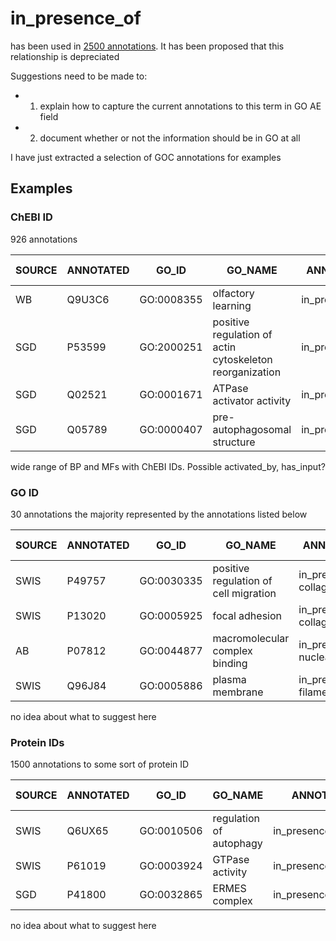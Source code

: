 # in_presence_of 

has been used in [2500 annotations](https://docs.google.com/spreadsheets/d/1G4ISzlNbNMm4NxW2LSzKngogzdSJmo4yOZEkvEtfH1k/edit?usp=sharing). 
It has been proposed that this relationship is depreciated

Suggestions need to be made to:
* 1. explain how to capture the current annotations to this term in GO AE field
* 2. document whether or not the information should be in GO at all

I have just extracted a selection of GOC annotations for examples 

## Examples							
	
### ChEBI ID	

926 annotations	

SOURCE | ANNOTATED| GO_ID | GO_NAME | ANNOTATION EXTENSIONS | EVIDENCE | PUB TYPE | PUB ACC |
------|----------|-------|---------|-----------------------|----------|----------|---------|		
WB | Q9U3C6 | GO:0008355 | olfactory learning | in_presence_of(CHEBI:28398) | IGI | PMID | 23993094
SGD | P53599 | GO:2000251 | positive regulation of actin cytoskeleton reorganization | in_presence_of(CHEBI:26710) | IGI | PMID | 12857882
SGD | Q02521 | GO:0001671 | ATPase activator activity | in_presence_of(CHEBI:8758) | IDA | PMID | 25561498
SGD | Q05789 | GO:0000407 | pre-autophagosomal structure | in_presence_of(CHEBI:9168) | IDA | PMID | 24165940

wide range of BP and MFs with ChEBI IDs. Possible activated_by, has_input?  							

### GO ID

30 annotations the majority represented by the annotations listed below	

SOURCE | ANNOTATED| GO_ID | GO_NAME | ANNOTATION EXTENSIONS | EVIDENCE | PUB TYPE | PUB ACC |
------|----------|-------|---------|-----------------------|----------|----------|---------|					
SWIS | P49757 | GO:0030335 | positive regulation of cell migration | in_presence_of(GO:0005587) collagen type IV trimer  | IGI | PMID | 19581412
SWIS | P13020 | GO:0005925 | focal adhesion | in_presence_of(GO:0005584 collagen type I trimer  | IDA | PMID | 23325791
AB | P07812 | GO:0044877 | macromolecular complex binding | in_presence_of(GO:0000790) nuclear chromatin  | IDA | PMID | 2021645
SWIS | Q96J84 | GO:0005886 | plasma membrane | in_presence_of(GO:0031941)  filamentous actin  | IDA | PMID | 21402783
no idea about what to suggest here

### Protein IDs	

1500 annotations to some sort of protein ID

SOURCE | ANNOTATED| GO_ID | GO_NAME | ANNOTATION EXTENSIONS | EVIDENCE | PUB TYPE | PUB ACC |
------|----------|-------|---------|-----------------------|----------|----------|---------| 
SWIS | Q6UX65 | GO:0010506 | regulation of autophagy | in_presence_of(UniProtKB:Q8N682) | IDA | PMID | 19895784
SWIS | P61019 | GO:0003924 | GTPase activity | in_presence_of(UniProtKB:Q96BZ9) | IDA | PMID | 17684057
SGD | P41800 | GO:0032865 | ERMES complex | in_presence_of(UniProtKB:Q92328 | IDA | PMID | 17410204

no idea about what to suggest here
